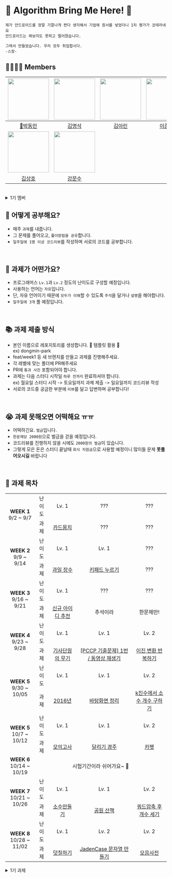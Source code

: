 # 🤖 Algorithm Bring Me Here! 🤖
```
제가 안드로이드를 정말 기깔나게 짠다 생각해서 기업에 원서를 넣었더니 1차 평가가 코테라네요
안드로이드는 짜보지도 못하고 떨어졌습니다.

그래서 만들었습니다. 우리 모두 취업합시다.
-스장-
```

## 👨‍👩‍👧‍👦 Members
|<img src="https://avatars.githubusercontent.com/u/52882799?s=70&v=4" width="128" /> | <img src="https://avatars.githubusercontent.com/u/75840431?v=4" width="128" /> | <img src="https://avatars.githubusercontent.com/u/97820109?v=4" width="128" /> | <img src="https://avatars.githubusercontent.com/u/113578158?v=4" width="128" /> |
|:---------:|:---------:|:---------:|:---------:|
|[👑박동민](https://github.com/chattymin)|[김명석](https://github.com/cacaocoffee)|[김아린](https://github.com/arinming)|[이준희](https://github.com/l2zh)|
| <img src="https://avatars.githubusercontent.com/u/97405341?v=4" width="128" /> | <img src="https://avatars.githubusercontent.com/u/85223787?v=4" width="128" />|
|[김상호](https://github.com/Marchbreeze)|[강문수](https://github.com/MoonsuKang)|

</br>


<details>
<summary>1기 멤버</summary>

|<img src="https://avatars.githubusercontent.com/u/52882799?s=70&v=4" width="128" />|<img src="https://avatars.githubusercontent.com/u/75840431?v=4" width="128" />|<img src="https://avatars.githubusercontent.com/u/106955456?v=4" width="128" />|<img src="https://avatars.githubusercontent.com/u/91470334?v=4" width="128" />| <img src="https://avatars.githubusercontent.com/u/98209004?v=4" width="128" />| 
|:---------:|:---------:|:---------:|:---------:|:---------:|
|[👑박동민](https://github.com/chattymin)|[김명석](https://github.com/cacaocoffee)|[배찬우](https://github.com/chanubc)|[이가을](https://github.com/gaeulzzang)|[박효빈](https://github.com/Hyobeen-Park)|
|<img src="https://avatars.githubusercontent.com/u/97820109?v=4" width="128" />|<img src="https://avatars.githubusercontent.com/u/113014331?v=4" width="128" />|<img src="https://avatars.githubusercontent.com/u/113578158?v=4" width="128" />|<img src="https://avatars.githubusercontent.com/u/77060011?v=4" width="128" />| <img src="https://avatars.githubusercontent.com/u/137160756?v=4" width="128" />| 
|[김아린](https://github.com/arinming)|[우상욱](https://github.com/Sangwook123)|[이준희](https://github.com/l2zh)|[이다은](https://github.com/Dan2dani)|[손민재](https://github.com/SYAAINN)|
</br>

</details>

## 📖 어떻게 공부해요?
- 매주 `과제`를 내줍니다.
- 그 문제를 풀어오고, `풀이방법을 공유`합니다.
- `일주일에 1명 이상 코드리뷰`를 작성하며 서로의 코드를 공부합니다.
</br>

## 📄 과제가 어떤가요?
- 프로그래머스 `Lv.1`과 `Lv.2` 정도의 난이도로 구성할 예정입니다.
- 사용하는 언어는 `자유`입니다.
- 단, 자유 언어이기 때문에 `모두가 이해`할 수 있도록 `주석`을 달거나 `설명`을 해야합니다.
- `일주일에 3개` 풀 예정입니다.
</br>

## 📚 과제 제출 방식
- 본인 이름으로 레포지토리를 생성합니다. 🔔 템플릿 활용 🔔 </br>ex) dongmin-park
- feat/week1 등 새 브렌치를 만들고 과제를 진행해주세요.
- 각 레벨에 맞는 폴더에 PR해주세요
- PR에 `통과 사진` 포함되어야 합니다.
- 과제는 다음 스터디 시작일 `하루 전까지` 완료하셔야 합니다. </br>ex) 월요일 스터디 시작 -> 토요일까지 과제 제출 -> 일요일까지 코드리뷰 작성
- 서로의 코드중 궁금한 부분에 `리뷰`를 달고 답변하며 공부합니다!   
</br>

## 😭 과제 못해오면 어떡해요 ㅠㅠ
- 어떡하긴요. `벌금`입니다.
- `한문제당 2000원`으로 벌금을 걷을 예정입니다.
- 코드리뷰를 진행하지 않을 시에도 `2000원의 벌금`이 있습니다.
- 그렇게 모은 돈은 스터디 끝날때 `회식 지원금`으로 사용할 예정이니 많이들 문제 **못풀어오시길** 바랍니다
</br>

## 🧾 과제 목차
<table align="center" width=100%>
<tr>
  <td rowspan="2" colspan="2" align="center">
		<b>WEEK 1</b>
		<br>
		 9/2 ~ 9/7
	</td>
  <td colspan="2" align="center">
		 난이도
	</td>
    
  </td>
  <td colspan="1" align="center">
    Lv. 1
  </td>
  <td colspan="1" align="center">
    ???
  </td>
  <td colspan="1" align="center">
    ???
  </td>
</tr>
<tr>
	<td colspan="2" align="center">
		 과제
	</td>
	<td align="center">
    <a href="https://school.programmers.co.kr/learn/courses/30/lessons/159994">카드뭉치</a>
	</td>
  <td align="center">
    ???
  </td>
	<td align="center">
    ???
  </td>

<tr>
	<td rowspan="2" colspan="2" align="center">
		<b>WEEK 2</b>
		<br>
		 9/9 ~ 9/14
	</td>
  	<td colspan="2" align="center">
		 난이도
	</td>
  	<td colspan="1" align="center">
    		Lv. 1
  	</td>
  	<td colspan="1" align="center">
    		Lv. 1
  	</td>
  	<td colspan="1" align="center">
    		???
  	</td>
</tr>
<tr>
	<td colspan="2" align="center">
		 과제
	</td>
	<td align="center">
    		<a href="https://school.programmers.co.kr/learn/courses/30/lessons/135808">과일 장수</a>
	</td>
  	<td align="center">
    		<a href="https://school.programmers.co.kr/learn/courses/30/lessons/67256">키패드 누르기</a>
  	</td>
	<td align="center">
    		???
  	</td>
</tr>

<tr>
	<td rowspan="2" colspan="2" align="center">
		<b>WEEK 3</b>
		<br>
		 9/16 ~ 9/21
	</td>
  	<td colspan="2" align="center">
		 난이도
	</td>
  	<td colspan="1" align="center">
    		Lv. 1
  	</td>
  	<td colspan="1" align="center">
    		???
  	</td>
  	<td colspan="1" align="center">
    		???
  	</td>
</tr>
<tr>
	<td colspan="2" align="center">
		 과제
	</td>
	<td align="center">
    		<a href="https://school.programmers.co.kr/learn/courses/30/lessons/72410">신규 아이디 추천</a>
	</td>
  	<td align="center">
    		추석이라
  	</td>
	<td align="center">
    		한문제만!
  	</td>
</tr>


<tr>
	<td rowspan="2" colspan="2" align="center">
		<b>WEEK 4</b>
		<br>
		 9/23 ~ 9/28
	</td>
  	<td colspan="2" align="center">
		 난이도
	</td>
  	<td colspan="1" align="center">
    		Lv. 1
  	</td>
  	<td colspan="1" align="center">
    		Lv. 1
  	</td>
  	<td colspan="1" align="center">
    		Lv. 2
  	</td>
</tr>
<tr>
	<td colspan="2" align="center">
		 과제
	</td>
	<td align="center">
    		<a href="https://school.programmers.co.kr/learn/courses/30/lessons/136798">기사단원의 무기</a>
	</td>
  	<td align="center">
    		<a href="https://school.programmers.co.kr/learn/courses/30/lessons/340213">[PCCP 기출문제] 1번 / 동영상 재생기</a>
  	</td>
	<td align="center">
		<a href="https://school.programmers.co.kr/learn/courses/30/lessons/70129">이진 변환 반복하기</a>
  	</td>
</tr>


<tr>
	<td rowspan="2" colspan="2" align="center">
		<b>WEEK 5</b>
		<br>
		 9/30 ~ 10/05
	</td>
  	<td colspan="2" align="center">
		 난이도
	</td>
  	<td colspan="1" align="center">
    		Lv. 1
  	</td>
  	<td colspan="1" align="center">
    		Lv. 1
  	</td>
  	<td colspan="1" align="center">
    		Lv. 2
  	</td>
</tr>
<tr>
	<td colspan="2" align="center">
		 과제
	</td>
	<td align="center">
    		<a href="https://school.programmers.co.kr/learn/courses/30/lessons/12901">2016년</a>
	</td>
  	<td align="center">
    		<a href="https://school.programmers.co.kr/learn/courses/30/lessons/161990">바탕화면 정리</a>
  	</td>
	<td align="center">
		<a href="https://school.programmers.co.kr/learn/courses/30/lessons/92335">k진수에서 소수 개수 구하기</a>
  	</td>
</tr>

<tr>
	<td rowspan="2" colspan="2" align="center">
		<b>WEEK 5</b>
		<br>
		 10/7 ~ 10/12
	</td>
  	<td colspan="2" align="center">
		 난이도
	</td>
  	<td colspan="1" align="center">
    		Lv. 1
  	</td>
  	<td colspan="1" align="center">
    		Lv. 1
  	</td>
  	<td colspan="1" align="center">
    		Lv. 2
  	</td>
</tr>
<tr>
	<td colspan="2" align="center">
		 과제
	</td>
	<td align="center">
    		<a href="https://school.programmers.co.kr/learn/courses/30/lessons/42840">모의고사</a>
	</td>
  	<td align="center">
    		<a href="https://school.programmers.co.kr/learn/courses/30/lessons/178871">달리기 경주</a>
  	</td>
	<td align="center">
		<a href="https://school.programmers.co.kr/learn/courses/30/lessons/42842">카펫</a>
  	</td>
</tr>

<tr>
	<td rowspan="1" colspan="2" align="center">
		<b>WEEK 6</b>
		<br>
		 10/14 ~ 10/19
	</td>
  	<td rowspan="1" colspan="5" align="center">
		 시험기간이라 쉬어가요~ 👏
	</td>
  	
</tr>

<tr>
	<td rowspan="2" colspan="2" align="center">
		<b>WEEK 7</b>
		<br>
		 10/21 ~ 10/26
	</td>
  	<td colspan="2" align="center">
		 난이도
	</td>
  	<td colspan="1" align="center">
    		Lv. 1
  	</td>
  	<td colspan="1" align="center">
    		Lv. 1
  	</td>
  	<td colspan="1" align="center">
    		Lv. 2
  	</td>
</tr>
<tr>
	<td colspan="2" align="center">
		 과제
	</td>
	<td align="center">
    		<a href="https://school.programmers.co.kr/learn/courses/30/lessons/12977">소수만들기</a>
	</td>
  	<td align="center">
    		<a href="https://school.programmers.co.kr/learn/courses/30/lessons/172928">공원 산책</a>
  	</td>
	<td align="center">
		<a href="https://school.programmers.co.kr/learn/courses/30/lessons/68936">쿼드압축 후 개수 세기</a>
  	</td>
</tr>

<tr>
	<td rowspan="2" colspan="2" align="center">
		<b>WEEK 8</b>
		<br>
		 10/28 ~ 11/02
	</td>
  	<td colspan="2" align="center">
		 난이도
	</td>
  	<td colspan="1" align="center">
    		Lv. 1
  	</td>
  	<td colspan="1" align="center">
    		Lv. 2
  	</td>
  	<td colspan="1" align="center">
    		Lv. 2
  	</td>
</tr>
<tr>
	<td colspan="2" align="center">
		 과제
	</td>
	<td align="center">
    		<a href="https://school.programmers.co.kr/learn/courses/30/lessons/161989">덧칠하기</a>
	</td>
  	<td align="center">
    		<a href="https://school.programmers.co.kr/learn/courses/30/lessons/12951">JadenCase 문자열 만들기</a>
  	</td>
	<td align="center">
		<a href="https://school.programmers.co.kr/learn/courses/30/lessons/84512">모음사전</a>
  	</td>
</tr>

</table>




<details>
<summary>1기 과제</summary>
<table align="center" width=100%>
<tr>
  <td rowspan="2" colspan="2" align="center">
		<b>WEEK 1</b>
		<br>
		 4/2 ~ 4/14
	</td>
  <td colspan="2" align="center">
		 난이도
	</td>
    
  </td>
  <td colspan="1" align="center">
    Lv. 1
  </td>
  <td colspan="1" align="center">
    Lv. 2
  </td>
</tr>


<tr>
	<td colspan="2" align="center">
		 과제
	</td>
	<td align="center">
    <a href="https://school.programmers.co.kr/learn/courses/30/lessons/176963">추억점수</a>
	</td>
  <td align="center">
    <a href="https://school.programmers.co.kr/learn/courses/30/lessons/12985">예상 대진표</a>
  </td>
</tr>
<tr>
  <td rowspan="2" colspan="2" align="center">
		<b>WEEK 2</b>
		<br>
		 4/15 ~ 4/22
	</td>
  <td colspan="2" align="center">
		 난이도
	</td>
    
  </td>
  <td colspan="1" align="center">
    Lv. 1
  </td>
  <td colspan="1" align="center">
    Lv. 2
  </td>
</tr>


<tr>
	<td colspan="2" align="center">
		 과제
	</td>
	<td align="center">
    <a href="https://school.programmers.co.kr/learn/courses/30/lessons/133499">옹알이 (2)</a>
	</td>
  <td align="center">
    <a href="https://school.programmers.co.kr/learn/courses/30/lessons/42587">프로세스</a>
  </td>
</tr>


<tr>
  <td rowspan="2" colspan="2" align="center">
		<b>WEEK 3</b>
		<br>
		 4/23 ~ 4/29
	</td>
  <td colspan="2" align="center">
		 난이도
	</td>
    
  </td>
  <td colspan="1" align="center">
    Lv. 1
  </td>
  <td colspan="1" align="center">
    Lv. 2
  </td>
</tr>


<tr>
	<td colspan="2" align="center">
		 과제
	</td>
	<td align="center">
    <a href="https://school.programmers.co.kr/learn/courses/30/lessons/77484">로또의 최고순위와 최저순위</a>
	</td>
  <td align="center">
    <a href="https://school.programmers.co.kr/learn/courses/30/lessons/43165">타겟 넘버</a>
  </td>
</tr>


<tr>
  <td rowspan="2" colspan="2" align="center">
		<b>WEEK 4</b>
		<br>
		 4/30 ~ 5/6
	</td>
  <td colspan="2" align="center">
		 난이도
	</td>
    
  </td>
  <td colspan="1" align="center">
    Lv. 1
  </td>
  <td colspan="1" align="center">
    Lv. 2
  </td>
</tr>
<tr>
	<td colspan="2" align="center">
		 과제
	</td>
	<td align="center">
    <a href="https://school.programmers.co.kr/learn/courses/30/lessons/64061">크레인 인형뽑기 게임</a>
	</td>
  <td align="center">
    <a href="https://school.programmers.co.kr/learn/courses/30/lessons/42578">의상</a>
  </td>
</tr>

<tr>
  <td rowspan="2" colspan="2" align="center">
		<b>WEEK 5</b>
		<br>
		 5/7 ~ 5/13
	</td>
  <td colspan="2" align="center">
		 난이도
	</td>
    
  </td>
  <td colspan="1" align="center">
    Lv. 1
  </td>
  <td colspan="1" align="center">
    Lv. 2
  </td>
</tr>
<tr>
	<td colspan="2" align="center">
		 과제
	</td>
	<td align="center">
    <a href="https://school.programmers.co.kr/learn/courses/30/lessons/42862">체육복</a>
	</td>
  <td align="center">
    <a href="https://school.programmers.co.kr/learn/courses/30/lessons/42888">오픈채팅방</a>
  </td>
</tr>

<tr>
  <td rowspan="2" colspan="2" align="center">
		<b>WEEK 6</b>
		<br>
		 5/14 ~ 5/20
	</td>
  <td colspan="2" align="center">
		 난이도
	</td>
    
  </td>
  <td colspan="1" align="center">
    Lv. 1
  </td>
  <td colspan="1" align="center">
    Lv. 2
  </td>
</tr>
<tr>
	<td colspan="2" align="center">
		 과제
	</td>
	<td align="center">
    <a href="https://school.programmers.co.kr/learn/courses/30/lessons/118666">성격 유형 검사하기</a>
	</td>
  <td align="center">
    <a href="https://school.programmers.co.kr/learn/courses/30/lessons/77885">2개 이하로 다른 비트</a>
  </td>
</tr>
</table>
</details>

</br>
</br>
